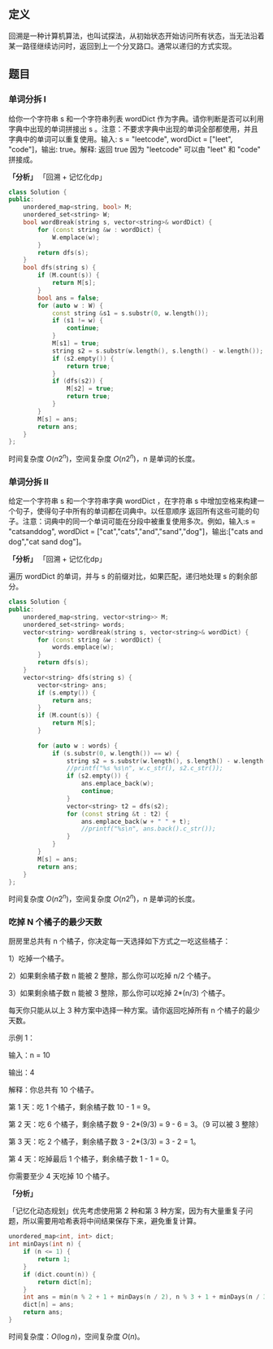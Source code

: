 ## 定义
回溯是一种计算机算法，也叫试探法，从初始状态开始访问所有状态，当无法沿着某一路径继续访问时，返回到上一个分叉路口。通常以递归的方式实现。


## 题目
### 单词分拆 I
给你一个字符串 s 和一个字符串列表 wordDict 作为字典。请你判断是否可以利用字典中出现的单词拼接出 s 。注意：不要求字典中出现的单词全部都使用，并且字典中的单词可以重复使用。输入: s = "leetcode", wordDict = ["leet", "code"]，输出: true。解释: 返回 true 因为 "leetcode" 可以由 "leet" 和 "code" 拼接成。

**「分析」**
「回溯 + 记忆化dp」

```cpp
class Solution {
public:
    unordered_map<string, bool> M;
    unordered_set<string> W;
    bool wordBreak(string s, vector<string>& wordDict) {
        for (const string &w : wordDict) {
            W.emplace(w);
        }
        return dfs(s);
    }
    bool dfs(string s) {
        if (M.count(s)) {
            return M[s];
        }
        bool ans = false;
        for (auto w : W) {
            const string &s1 = s.substr(0, w.length());
            if (s1 != w) {
                continue;
            }
            M[s1] = true;
            string s2 = s.substr(w.length(), s.length() - w.length());
            if (s2.empty()) {
                return true;
            }
            if (dfs(s2)) {
                M[s2] = true;
                return true;
            }
        }
        M[s] = ans;
        return ans;
    }
};
```
时间复杂度 $O(n 2^{n})$，空间复杂度 $O(n 2^{n})$，n 是单词的长度。


### 单词分拆 II
给定一个字符串 s 和一个字符串字典 wordDict ，在字符串 s 中增加空格来构建一个句子，使得句子中所有的单词都在词典中。以任意顺序 返回所有这些可能的句子。注意：词典中的同一个单词可能在分段中被重复使用多次。例如，输入:s = "catsanddog", wordDict = ["cat","cats","and","sand","dog"]，输出:["cats and dog","cat sand dog"]。


**「分析」**
「回溯 + 记忆化dp」

遍历 wordDict 的单词，并与 s 的前缀对比，如果匹配，递归地处理 s 的剩余部分。


```cpp
class Solution {
public:
    unordered_map<string, vector<string>> M;
    unordered_set<string> words;
    vector<string> wordBreak(string s, vector<string>& wordDict) {
        for (const string &w : wordDict) {
            words.emplace(w);
        }
        return dfs(s);
    }
    vector<string> dfs(string s) {
        vector<string> ans;
        if (s.empty()) {
            return ans;
        }
        if (M.count(s)) {
            return M[s];
        }
        
        for (auto w : words) {
            if (s.substr(0, w.length()) == w) {
                string s2 = s.substr(w.length(), s.length() - w.length());
                //printf("%s %s\n", w.c_str(), s2.c_str());
                if (s2.empty()) {
                    ans.emplace_back(w);
                    continue;
                }
                vector<string> t2 = dfs(s2);
                for (const string &t : t2) {
                    ans.emplace_back(w + " " + t);
                    //printf("%s\n", ans.back().c_str());
                }
            }
        }
        M[s] = ans;
        return ans;
    }
};
```
时间复杂度 $O(n 2^{n})$，空间复杂度 $O(n 2^{n})$，n 是单词的长度。

### 吃掉 N 个橘子的最少天数
厨房里总共有 n 个橘子，你决定每一天选择如下方式之一吃这些橘子：

1）吃掉一个橘子。

2）如果剩余橘子数 n 能被 2 整除，那么你可以吃掉 n/2 个橘子。

3）如果剩余橘子数 n 能被 3 整除，那么你可以吃掉 2*(n/3) 个橘子。

每天你只能从以上 3 种方案中选择一种方案。请你返回吃掉所有 n 个橘子的最少天数。

示例 1：

输入：n = 10

输出：4

解释：你总共有 10 个橘子。

第 1 天：吃 1 个橘子，剩余橘子数 10 - 1 = 9。

第 2 天：吃 6 个橘子，剩余橘子数 9 - 2*(9/3) = 9 - 6 = 3。（9 可以被 3 整除）

第 3 天：吃 2 个橘子，剩余橘子数 3 - 2*(3/3) = 3 - 2 = 1。

第 4 天：吃掉最后 1 个橘子，剩余橘子数 1 - 1 = 0。

你需要至少 4 天吃掉 10 个橘子。

**「分析」**

「记忆化动态规划」优先考虑使用第 2 种和第 3 种方案，因为有大量重复子问题，所以需要用哈希表将中间结果保存下来，避免重复计算。

```cpp
unordered_map<int, int> dict;
int minDays(int n) {
    if (n <= 1) {
        return 1;
    }
    if (dict.count(n)) {
        return dict[n];
    }
    int ans = min(n % 2 + 1 + minDays(n / 2), n % 3 + 1 + minDays(n / 3));
    dict[n] = ans;
    return ans;
}
```
时间复杂度：$O(\log n)$，空间复杂度 $O(n)$。
